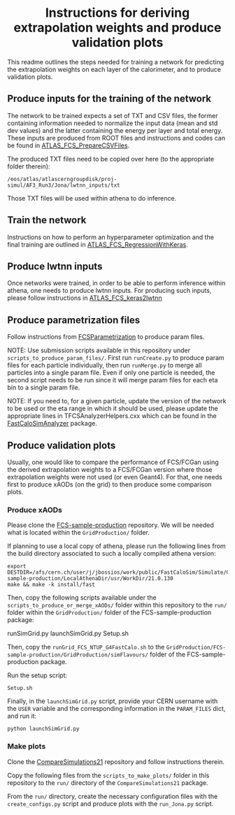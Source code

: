 # <div align='center'>Instructions for deriving extrapolation weights and produce validation plots</div>

This readme outlines the steps needed for training a network for predicting the extrapolation weights on each layer of the calorimeter, and to produce validation plots.

## Produce inputs for the training of the network

The network to be trained expects a set of TXT and CSV files, the former containing information needed to normalize the input data (mean and std dev values) and the latter containing the energy per layer and total energy. These inputs are produced from ROOT files and instructions and codes can be found in [ATLAS_FCS_PrepareCSVFiles](https://github.com/jbossios/ATLAS_FCS_PrepareCSVFiles).

The produced TXT files need to be copied over here (to the appropriate folder therein):

```
/eos/atlas/atlascerngroupdisk/proj-simul/AF3_Run3/Jona/lwtnn_inputs/txt
```

Those TXT files will be used within athena to do inference.

## Train the network

Instructions on how to perform an hyperparameter optimization and the final training are outlined in [ATLAS_FCS_RegressionWithKeras](https://github.com/jbossios/ATLAS_FCS_RegressionWithKeras).

## Produce lwtnn inputs

Once networks were trained, in order to be able to perform inference within athena, one needs to produce lwtnn inputs. For producing such inputs, please follow instructions in [ATLAS_FCS_keras2lwtnn](https://github.com/jbossios/ATLAS_FCS_keras2lwtnn)

## Produce parametrization files

Follow instructions from [FCSParametrization](https://gitlab.cern.ch/atlas-simulation-fastcalosim/FCSParametrization) to produce param files.

NOTE: Use submission scripts available in this repository under ```scripts_to_produce_param_files/```. First run ```runCreate.py``` to produce param files for each particle individually, then run ```runMerge.py``` to merge all particles into a single param file. Even if only one particle is needed, the second script needs to be run since it will merge param files for each eta bin to a single param file.

NOTE: If you need to, for a given particle, update the version of the network to be used or the eta range in which it should be used, please update the appropriate lines in TFCSAnalyzerHelpers.cxx which can be found in the [FastCaloSimAnalyzer](https://gitlab.cern.ch/atlas-simulation-fastcalosim/FastCaloSimAnalyzer/) package.

## Produce validation plots

Usually, one would like to compare the performance of FCS/FCGan using the derived extrapolation weights to a FCS/FCGan version where those extrapolation weights were not used (or even Geant4). For that, one needs first to produce xAODs (on the grid) to then produce some comparison plots.

### Produce xAODs

Please clone the [FCS-sample-production](https://gitlab.cern.ch/jbeirer/FCS-sample-production) repository. We will be needed what is located within the ```GridProduction/``` folder.

If planning to use a local copy of athena, please run the following lines from the build directory associated to such a locally compiled athena version:

```
export DESTDIR=/afs/cern.ch/user/j/jbossios/work/public/FastCaloSim/Simulate/GridProduction/FCS-sample-production/LocalAthenaDir/usr/WorkDir/21.0.130
make && make -k install/fast
```

Then, copy the following scripts available under the ```scripts_to_produce_or_merge_xAODs/``` folder within this repository to the ```run/``` folder within the ```GridProduction/``` folder of the FCS-sample-production package:

runSimGrid.py
launchSimGrid.py
Setup.sh

Then, copy the ```runGrid_FCS_NTUP_G4FastCalo.sh``` to the ```GridProduction/FCS-sample-production/GridProduction/simFlavours/``` folder of the FCS-sample-production package.

Run the setup script:

```
Setup.sh
```

Finally, in the ```launchSimGrid.py``` script, provide your CERN username with the ```USER``` variable and the corresponding information in the ```PARAM_FILES``` dict, and run it:

```
python launchSimGrid.py
```

### Make plots

Clone the [CompareSimulations21](https://gitlab.cern.ch/atlas-simulation-fastcalosim/CompareSimulations21) repository and follow instructions therein.

Copy the following files from the ```scripts_to_make_plots/``` folder in this repository to the ```run/``` directory of the ```CompareSimulations21``` package.

From the ```run/``` directory, create the necessary configuration files with the ```create_configs.py``` script and produce plots with the ```run_Jona.py``` script.
